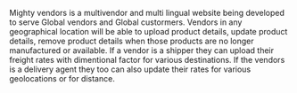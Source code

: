 Mighty vendors is a multivendor and multi lingual website being developed to serve Global vendors and Global custormers.
Vendors in any geographical location will be able to upload product details, update product details, remove product details when those products are no longer manufactured or available. If a vendor is a shipper they can upload their freight rates with dimentional factor for various destinations.
If the vendors is a delivery agent they too can also update their rates for various geolocations or for distance.
